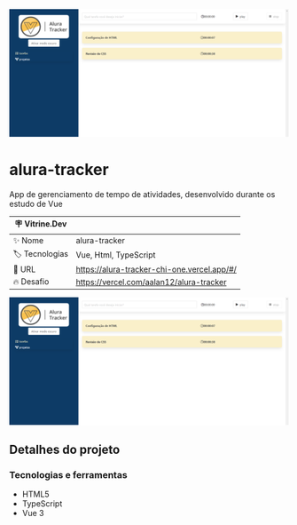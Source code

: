 <div align="center" >
  <img src="https://github.com/AAlan12/alura-tracker/blob/main/src/assets/img/tracker-layout.PNG?raw=true"/>
</div>

# alura-tracker

App de gerenciamento de tempo de atividades, desenvolvido durante os estudo de Vue

| :placard: Vitrine.Dev |     |
| -------------  | --- |
| :sparkles: Nome        | alura-tracker
| :label: Tecnologias | Vue, Html, TypeScript
| :rocket: URL         | https://alura-tracker-chi-one.vercel.app/#/
| :fire: Desafio     | https://vercel.com/aalan12/alura-tracker

<!-- Inserir imagem com a #vitrinedev ao final do link -->
![](https://github.com/AAlan12/alura-tracker/blob/main/src/assets/img/tracker-layout.PNG?raw=true#vitrinedev)

## Detalhes do projeto

### Tecnologias e ferramentas

- HTML5
- TypeScript
- Vue 3


